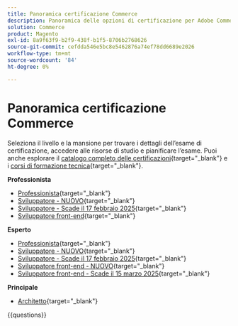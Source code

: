 ```yaml
---
title: Panoramica certificazione Commerce
description: Panoramica delle opzioni di certificazione per Adobe Commerce
solution: Commerce
product: Magento
exl-id: 8a9f63f9-b2f9-438f-b1f5-8706b2768626
source-git-commit: cefdda546e5bc8e5462876a74ef78dd6689e2026
workflow-type: tm+mt
source-wordcount: '84'
ht-degree: 0%

---
```


# Panoramica certificazione Commerce

Seleziona il livello e la mansione per trovare i dettagli dell’esame di certificazione, accedere alle risorse di studio e pianificare l’esame. Puoi anche esplorare il [catalogo completo delle certificazioni](https://certification.adobe.com/certifications){target="_blank"} e i [corsi di formazione tecnica](https://certification.adobe.com/courses/?/courses){target="_blank"}.

**Professionista**

* [Professionista](https://certification.adobe.com/certification/business-practitioner-professional){target="_blank"} <!--AD0-E712-->
* [Sviluppatore - NUOVO](https://certification.adobe.com/certification/adobe-commerce-developer-professional-v2){target="_blank"} <!--AD0-E724-->
* [Sviluppatore - Scade il 17 febbraio 2025](https://certification.adobe.com/certification/commerce-developer-professional){target="_blank"} <!--AD0-E717-->
* [Sviluppatore front-end](https://certification.adobe.com/certification/front-end-developer-professional){target="_blank"} <!--AD0-E721-->

**Esperto**

* [Professionista](https://certification.adobe.com/certification/adobe-commerce-business-practitioner-expert){target="_blank"} <!--AD0-E708-->
* [Sviluppatore - NUOVO](https://certification.adobe.com/certification/adobe-commerce-developer-expert-v2){target="_blank"} <!--AD0-E716-->
* [Sviluppatore - Scade il 17 febbraio 2025](https://certification.adobe.com/certification/adobe-commerce-developer-expert){target="_blank"} <!--AD0-E716-->
* [Sviluppatore front-end - NUOVO](https://certification.adobe.com/certification/front-end-developer-expert-v2){target="_blank"} <!--AD0-E727-->
* [Sviluppatore front-end - Scade il 15 marzo 2025](https://certification.adobe.com/certification/front-end-developer-expert){target="_blank"} <!--AD0-E720-->

**Principale**

* [Architetto](https://certification.adobe.com/certification/commerce-architect-master){target="_blank"} <!--AD0-E722-->

{{questions}}

